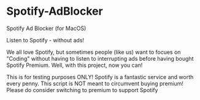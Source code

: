 # Spotify-AdBlocker

Spotify Ad Blocker (for MacOS)

Listen to Spotify - without ads!

We all love Spotify, but sometimes people (like us) want to focues on "Coding" without having to listen to interrupting ads before having bought Spotify Premium. Well, with this project, now you can!

This is for testing purposes ONLY! Spotify is a fantastic service and worth every penny. This script is NOT meant to circumvent buying premium! Please do consider switching to premium to support Spotify 